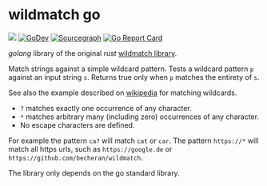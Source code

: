 # wildmatch go

[![](https://godoc.org/github.com/becheran/wildmatch-go?status.svg)](https://godoc.org/github.com/becheran/wildmatch-go)
[![GoDev](https://img.shields.io/badge/go.dev-reference-007d9c?logo=go&logoColor=white&style=flat-square)](https://pkg.go.dev/github.com/becheran/wildmatch-go)
[![Sourcegraph](https://sourcegraph.com/github.com/becheran/wildmatch-go/-/badge.svg)](https://sourcegraph.com/github.com/becheran/wildmatch-go?badge)
[![Go Report Card](https://goreportcard.com/badge/becheran/wildmatch-go)](https://goreportcard.com/report/becheran/wildmatch-go)

*golang* library of the original *rust* [wildmatch library](https://github.com/becheran/wildmatch).

Match strings against a simple wildcard pattern. Tests a wildcard pattern `p` against an input string `s`. Returns true only when `p` matches the entirety of `s`.

See also the example described on [wikipedia](https://en.wikipedia.org/wiki/Matching_wildcards) for matching wildcards.

- `?` matches exactly one occurrence of any character.
- `*` matches arbitrary many (including zero) occurrences of any character.
- No escape characters are defined.

For example the pattern `ca?` will match `cat` or `car`. The pattern `https://*` will match all https urls, such as `https://google.de` or `https://github.com/becheran/wildmatch`.

The library only depends on the go standard library.
